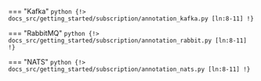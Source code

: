 === "Kafka"
    ```python
    {!> docs_src/getting_started/subscription/annotation_kafka.py [ln:8-11] !}
    ```

=== "RabbitMQ"
    ```python
    {!> docs_src/getting_started/subscription/annotation_rabbit.py [ln:8-11] !}
    ```

=== "NATS"
    ```python
    {!> docs_src/getting_started/subscription/annotation_nats.py [ln:8-11] !}
    ```
